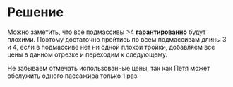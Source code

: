 # Решение
Можно заметить, что все подмассивы >4 **гарантированно** будут плохими.
Поэтому достаточно пройтись по всем подмассивам длины 3 и 4,
если в подмассиве нет ни одной плохой тройки, добавляем все цены в данном отрезке
и переходим к следующему. 

Не забываем отмечать использованные цены, так как Петя
может обслужить одного пассажира только 1 раз.
